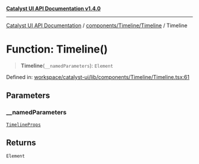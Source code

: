 [**Catalyst UI API Documentation v1.4.0**](../../../../README.md)

---

[Catalyst UI API Documentation](../../../../README.md) / [components/Timeline/Timeline](../README.md) / Timeline

# Function: Timeline()

> **Timeline**(`__namedParameters`): `Element`

Defined in: [workspace/catalyst-ui/lib/components/Timeline/Timeline.tsx:61](https://github.com/TheBranchDriftCatalyst/catalyst-ui/blob/main/lib/components/Timeline/Timeline.tsx#L61)

## Parameters

### \_\_namedParameters

[`TimelineProps`](../interfaces/TimelineProps.md)

## Returns

`Element`
